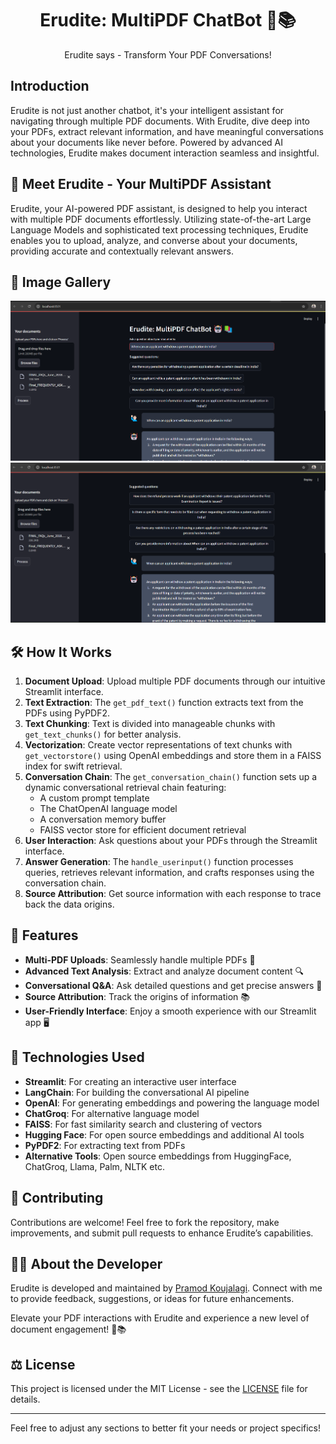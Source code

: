 <h1 align="center">Erudite: MultiPDF ChatBot 🤖📚</h1>

<p align="center">
Erudite says - Transform Your PDF Conversations!
</p>

## Introduction

Erudite is not just another chatbot, it's your intelligent assistant for navigating through multiple PDF documents. With Erudite, dive deep into your PDFs, extract relevant information, and have meaningful conversations about your documents like never before. Powered by advanced AI technologies, Erudite makes document interaction seamless and insightful.

## 🤖 Meet Erudite - Your MultiPDF Assistant

Erudite, your AI-powered PDF assistant, is designed to help you interact with multiple PDF documents effortlessly. Utilizing state-of-the-art Large Language Models and sophisticated text processing techniques, Erudite enables you to upload, analyze, and converse about your documents, providing accurate and contextually relevant answers.

## 📸 Image Gallery

<p align="center">
<img src="image1.png" width="1000" alt="Screenshot of Erudite interface">
<img src="image2.png" width="1000" alt="Another view of Erudite interface">
</p>


## 🛠️ How It Works

1. **Document Upload**: Upload multiple PDF documents through our intuitive Streamlit interface.
2. **Text Extraction**: The `get_pdf_text()` function extracts text from the PDFs using PyPDF2.
3. **Text Chunking**: Text is divided into manageable chunks with `get_text_chunks()` for better analysis.
4. **Vectorization**: Create vector representations of text chunks with `get_vectorstore()` using OpenAI embeddings and store them in a FAISS index for swift retrieval.
5. **Conversation Chain**: The `get_conversation_chain()` function sets up a dynamic conversational retrieval chain featuring:
   - A custom prompt template
   - The ChatOpenAI language model
   - A conversation memory buffer
   - FAISS vector store for efficient document retrieval
6. **User Interaction**: Ask questions about your PDFs through the Streamlit interface.
7. **Answer Generation**: The `handle_userinput()` function processes queries, retrieves relevant information, and crafts responses using the conversation chain.
8. **Source Attribution**: Get source information with each response to trace back the data origins.

## 🌟 Features

- **Multi-PDF Uploads**: Seamlessly handle multiple PDFs 📄
- **Advanced Text Analysis**: Extract and analyze document content 🔍
- **Conversational Q&A**: Ask detailed questions and get precise answers 💬
- **Source Attribution**: Track the origins of information 📚
- **User-Friendly Interface**: Enjoy a smooth experience with our Streamlit app 🖥️

## 🧠 Technologies Used

- **Streamlit**: For creating an interactive user interface
- **LangChain**: For building the conversational AI pipeline
- **OpenAI**: For generating embeddings and powering the language model
- **ChatGroq**: For alternative language model
- **FAISS**: For fast similarity search and clustering of vectors
- **Hugging Face**: For open source embeddings and additional AI tools
- **PyPDF2**: For extracting text from PDFs
- **Alternative Tools**: Open source embeddings from HuggingFace, ChatGroq, Llama, Palm, NLTK etc.




## 🤝 Contributing

Contributions are welcome! Feel free to fork the repository, make improvements, and submit pull requests to enhance Erudite’s capabilities.

## 👨‍💻 About the Developer

Erudite is developed and maintained by [Pramod Koujalagi](https://github.com/pramodkoujalagi). Connect with me to provide feedback, suggestions, or ideas for future enhancements.

Elevate your PDF interactions with Erudite and experience a new level of document engagement! 🌟📚

## ⚖️ License

This project is licensed under the MIT License - see the [LICENSE](LICENSE) file for details.

---

Feel free to adjust any sections to better fit your needs or project specifics!

